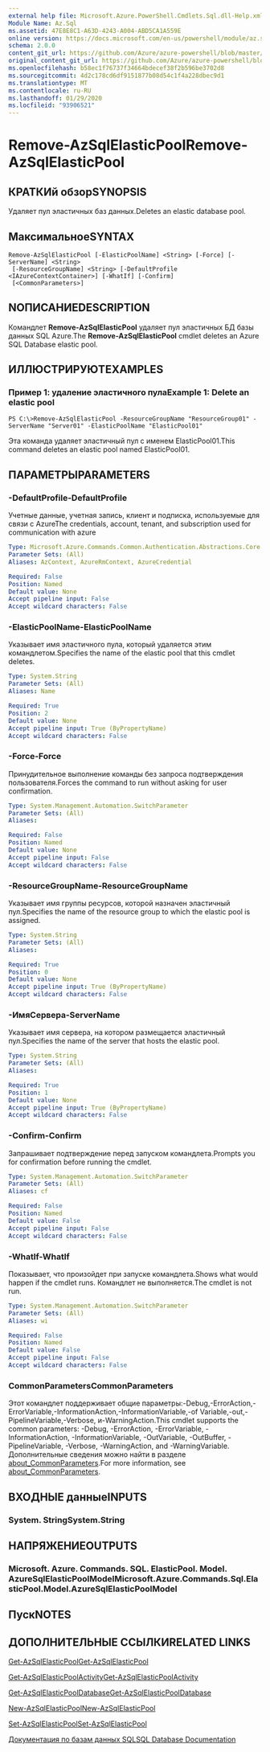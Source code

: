 ```yaml
---
external help file: Microsoft.Azure.PowerShell.Cmdlets.Sql.dll-Help.xml
Module Name: Az.Sql
ms.assetid: 47E8E8C1-A63D-4243-A004-ABD5CA1A559E
online version: https://docs.microsoft.com/en-us/powershell/module/az.sql/remove-azsqlelasticpool
schema: 2.0.0
content_git_url: https://github.com/Azure/azure-powershell/blob/master/src/Sql/Sql/help/Remove-AzSqlElasticPool.md
original_content_git_url: https://github.com/Azure/azure-powershell/blob/master/src/Sql/Sql/help/Remove-AzSqlElasticPool.md
ms.openlocfilehash: b58ec1f76737f34664bdecef38f2b596be3702d8
ms.sourcegitcommit: 4d2c178cd6df9151877b08d54c1f4a228dbec9d1
ms.translationtype: MT
ms.contentlocale: ru-RU
ms.lasthandoff: 01/29/2020
ms.locfileid: "93906521"
---
```

# <span data-ttu-id="dd28d-101">Remove-AzSqlElasticPool</span><span class="sxs-lookup"><span data-stu-id="dd28d-101">Remove-AzSqlElasticPool</span></span>

## <span data-ttu-id="dd28d-102">КРАТКИй обзор</span><span class="sxs-lookup"><span data-stu-id="dd28d-102">SYNOPSIS</span></span>
<span data-ttu-id="dd28d-103">Удаляет пул эластичных баз данных.</span><span class="sxs-lookup"><span data-stu-id="dd28d-103">Deletes an elastic database pool.</span></span>

## <span data-ttu-id="dd28d-104">Максимальное</span><span class="sxs-lookup"><span data-stu-id="dd28d-104">SYNTAX</span></span>

```
Remove-AzSqlElasticPool [-ElasticPoolName] <String> [-Force] [-ServerName] <String>
 [-ResourceGroupName] <String> [-DefaultProfile <IAzureContextContainer>] [-WhatIf] [-Confirm]
 [<CommonParameters>]
```

## <span data-ttu-id="dd28d-105">NОПИСАНИЕ</span><span class="sxs-lookup"><span data-stu-id="dd28d-105">DESCRIPTION</span></span>
<span data-ttu-id="dd28d-106">Командлет **Remove-AzSqlElasticPool** удаляет пул эластичных БД базы данных SQL Azure.</span><span class="sxs-lookup"><span data-stu-id="dd28d-106">The **Remove-AzSqlElasticPool** cmdlet deletes an Azure SQL Database elastic pool.</span></span>

## <span data-ttu-id="dd28d-107">ИЛЛЮСТРИРУЮТ</span><span class="sxs-lookup"><span data-stu-id="dd28d-107">EXAMPLES</span></span>

### <span data-ttu-id="dd28d-108">Пример 1: удаление эластичного пула</span><span class="sxs-lookup"><span data-stu-id="dd28d-108">Example 1: Delete an elastic pool</span></span>
```
PS C:\>Remove-AzSqlElasticPool -ResourceGroupName "ResourceGroup01" -ServerName "Server01" -ElasticPoolName "ElasticPool01"
```

<span data-ttu-id="dd28d-109">Эта команда удаляет эластичный пул с именем ElasticPool01.</span><span class="sxs-lookup"><span data-stu-id="dd28d-109">This command deletes an elastic pool named ElasticPool01.</span></span>

## <span data-ttu-id="dd28d-110">ПАРАМЕТРЫ</span><span class="sxs-lookup"><span data-stu-id="dd28d-110">PARAMETERS</span></span>

### <span data-ttu-id="dd28d-111">-DefaultProfile</span><span class="sxs-lookup"><span data-stu-id="dd28d-111">-DefaultProfile</span></span>
<span data-ttu-id="dd28d-112">Учетные данные, учетная запись, клиент и подписка, используемые для связи с Azure</span><span class="sxs-lookup"><span data-stu-id="dd28d-112">The credentials, account, tenant, and subscription used for communication with azure</span></span>

```yaml
Type: Microsoft.Azure.Commands.Common.Authentication.Abstractions.Core.IAzureContextContainer
Parameter Sets: (All)
Aliases: AzContext, AzureRmContext, AzureCredential

Required: False
Position: Named
Default value: None
Accept pipeline input: False
Accept wildcard characters: False
```

### <span data-ttu-id="dd28d-113">-ElasticPoolName</span><span class="sxs-lookup"><span data-stu-id="dd28d-113">-ElasticPoolName</span></span>
<span data-ttu-id="dd28d-114">Указывает имя эластичного пула, который удаляется этим командлетом.</span><span class="sxs-lookup"><span data-stu-id="dd28d-114">Specifies the name of the elastic pool that this cmdlet deletes.</span></span>

```yaml
Type: System.String
Parameter Sets: (All)
Aliases: Name

Required: True
Position: 2
Default value: None
Accept pipeline input: True (ByPropertyName)
Accept wildcard characters: False
```

### <span data-ttu-id="dd28d-115">-Force</span><span class="sxs-lookup"><span data-stu-id="dd28d-115">-Force</span></span>
<span data-ttu-id="dd28d-116">Принудительное выполнение команды без запроса подтверждения пользователя.</span><span class="sxs-lookup"><span data-stu-id="dd28d-116">Forces the command to run without asking for user confirmation.</span></span>

```yaml
Type: System.Management.Automation.SwitchParameter
Parameter Sets: (All)
Aliases:

Required: False
Position: Named
Default value: None
Accept pipeline input: False
Accept wildcard characters: False
```

### <span data-ttu-id="dd28d-117">-ResourceGroupName</span><span class="sxs-lookup"><span data-stu-id="dd28d-117">-ResourceGroupName</span></span>
<span data-ttu-id="dd28d-118">Указывает имя группы ресурсов, которой назначен эластичный пул.</span><span class="sxs-lookup"><span data-stu-id="dd28d-118">Specifies the name of the resource group to which the elastic pool is assigned.</span></span>

```yaml
Type: System.String
Parameter Sets: (All)
Aliases:

Required: True
Position: 0
Default value: None
Accept pipeline input: True (ByPropertyName)
Accept wildcard characters: False
```

### <span data-ttu-id="dd28d-119">-ИмяСервера</span><span class="sxs-lookup"><span data-stu-id="dd28d-119">-ServerName</span></span>
<span data-ttu-id="dd28d-120">Указывает имя сервера, на котором размещается эластичный пул.</span><span class="sxs-lookup"><span data-stu-id="dd28d-120">Specifies the name of the server that hosts the elastic pool.</span></span>

```yaml
Type: System.String
Parameter Sets: (All)
Aliases:

Required: True
Position: 1
Default value: None
Accept pipeline input: True (ByPropertyName)
Accept wildcard characters: False
```

### <span data-ttu-id="dd28d-121">-Confirm</span><span class="sxs-lookup"><span data-stu-id="dd28d-121">-Confirm</span></span>
<span data-ttu-id="dd28d-122">Запрашивает подтверждение перед запуском командлета.</span><span class="sxs-lookup"><span data-stu-id="dd28d-122">Prompts you for confirmation before running the cmdlet.</span></span>

```yaml
Type: System.Management.Automation.SwitchParameter
Parameter Sets: (All)
Aliases: cf

Required: False
Position: Named
Default value: False
Accept pipeline input: False
Accept wildcard characters: False
```

### <span data-ttu-id="dd28d-123">-WhatIf</span><span class="sxs-lookup"><span data-stu-id="dd28d-123">-WhatIf</span></span>
<span data-ttu-id="dd28d-124">Показывает, что произойдет при запуске командлета.</span><span class="sxs-lookup"><span data-stu-id="dd28d-124">Shows what would happen if the cmdlet runs.</span></span>
<span data-ttu-id="dd28d-125">Командлет не выполняется.</span><span class="sxs-lookup"><span data-stu-id="dd28d-125">The cmdlet is not run.</span></span>

```yaml
Type: System.Management.Automation.SwitchParameter
Parameter Sets: (All)
Aliases: wi

Required: False
Position: Named
Default value: False
Accept pipeline input: False
Accept wildcard characters: False
```

### <span data-ttu-id="dd28d-126">CommonParameters</span><span class="sxs-lookup"><span data-stu-id="dd28d-126">CommonParameters</span></span>
<span data-ttu-id="dd28d-127">Этот командлет поддерживает общие параметры:-Debug,-ErrorAction,-ErrorVariable,-InformationAction,-InformationVariable,-of Variable,-out,-PipelineVariable,-Verbose, и-WarningAction.</span><span class="sxs-lookup"><span data-stu-id="dd28d-127">This cmdlet supports the common parameters: -Debug, -ErrorAction, -ErrorVariable, -InformationAction, -InformationVariable, -OutVariable, -OutBuffer, -PipelineVariable, -Verbose, -WarningAction, and -WarningVariable.</span></span> <span data-ttu-id="dd28d-128">Дополнительные сведения можно найти в разделе [about_CommonParameters](https://go.microsoft.com/fwlink/?LinkID=113216).</span><span class="sxs-lookup"><span data-stu-id="dd28d-128">For more information, see [about_CommonParameters](https://go.microsoft.com/fwlink/?LinkID=113216).</span></span>

## <span data-ttu-id="dd28d-129">ВХОДНЫЕ данные</span><span class="sxs-lookup"><span data-stu-id="dd28d-129">INPUTS</span></span>

### <span data-ttu-id="dd28d-130">System. String</span><span class="sxs-lookup"><span data-stu-id="dd28d-130">System.String</span></span>

## <span data-ttu-id="dd28d-131">НАПРЯЖЕНИЕ</span><span class="sxs-lookup"><span data-stu-id="dd28d-131">OUTPUTS</span></span>

### <span data-ttu-id="dd28d-132">Microsoft. Azure. Commands. SQL. ElasticPool. Model. AzureSqlElasticPoolModel</span><span class="sxs-lookup"><span data-stu-id="dd28d-132">Microsoft.Azure.Commands.Sql.ElasticPool.Model.AzureSqlElasticPoolModel</span></span>

## <span data-ttu-id="dd28d-133">Пуск</span><span class="sxs-lookup"><span data-stu-id="dd28d-133">NOTES</span></span>

## <span data-ttu-id="dd28d-134">ДОПОЛНИТЕЛЬНЫЕ ССЫЛКИ</span><span class="sxs-lookup"><span data-stu-id="dd28d-134">RELATED LINKS</span></span>

[<span data-ttu-id="dd28d-135">Get-AzSqlElasticPool</span><span class="sxs-lookup"><span data-stu-id="dd28d-135">Get-AzSqlElasticPool</span></span>](./Get-AzSqlElasticPool.md)

[<span data-ttu-id="dd28d-136">Get-AzSqlElasticPoolActivity</span><span class="sxs-lookup"><span data-stu-id="dd28d-136">Get-AzSqlElasticPoolActivity</span></span>](./Get-AzSqlElasticPoolActivity.md)

[<span data-ttu-id="dd28d-137">Get-AzSqlElasticPoolDatabase</span><span class="sxs-lookup"><span data-stu-id="dd28d-137">Get-AzSqlElasticPoolDatabase</span></span>](./Get-AzSqlElasticPoolDatabase.md)

[<span data-ttu-id="dd28d-138">New-AzSqlElasticPool</span><span class="sxs-lookup"><span data-stu-id="dd28d-138">New-AzSqlElasticPool</span></span>](./New-AzSqlElasticPool.md)

[<span data-ttu-id="dd28d-139">Set-AzSqlElasticPool</span><span class="sxs-lookup"><span data-stu-id="dd28d-139">Set-AzSqlElasticPool</span></span>](./Set-AzSqlElasticPool.md)

[<span data-ttu-id="dd28d-140">Документация по базам данных SQL</span><span class="sxs-lookup"><span data-stu-id="dd28d-140">SQL Database Documentation</span></span>](https://docs.microsoft.com/azure/sql-database/)


